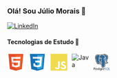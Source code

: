 ### Olá! Sou Júlio Morais 👋

[![LinkedIn](https://img.shields.io/badge/LinkedIn-0077B5?style=for-the-badge&logo=linkedin&logoColor=white)](https://www.linkedin.com/in/julio-morais-8843551b4)

#### Tecnologias de Estudo 🚀

<div style="display: flex; align-items: center; gap: 10px;">
    <img alt="HTML5" width="40" height="40" src="https://raw.githubusercontent.com/devicons/devicon/master/icons/html5/html5-original.svg" title="HTML5" />
    <img alt="CSS3" width="40" height="40" src="https://raw.githubusercontent.com/devicons/devicon/master/icons/css3/css3-original.svg" title="CSS3" />
    <img alt="JavaScript" width="40" height="40" src="https://raw.githubusercontent.com/devicons/devicon/master/icons/javascript/javascript-plain.svg" title="JavaScript" />
    <img alt="Java" width="40" height="40" src="https://cdn.worldvectorlogo.com/logos/java.svg" title="Java" />
    <img alt="PostgreSQL" width="40" height="40" src="https://raw.githubusercontent.com/devicons/devicon/master/icons/postgresql/postgresql-original-wordmark.svg" title="PostgreSQL" />
</div>
